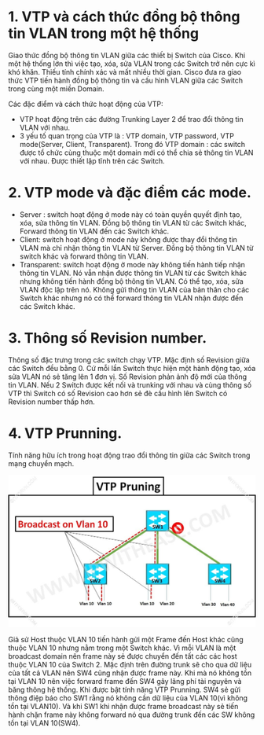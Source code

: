 # 1. VTP và cách thức đồng bộ thông tin VLAN trong một hệ thống  
Giao thức đồng bộ thông tin VLAN giữa các thiết bị Switch của Cisco. Khi một hệ thống lớn thì việc tạo, xóa, sửa VLAN trong các Switch trở nên cực kì khó khăn. Thiếu tính chính xác và mất nhiều thời gian. Cisco đưa ra giao thức VTP tiến hành đồng bộ thông tin và cấu hình VLAN giữa các Switch trong cùng một miền Domain.  

Các đặc điểm và cách thức hoạt động của VTP:  
+ VTP hoạt động trên các đường Trunking Layer 2 để trao đổi thông tin VLAN với nhau.
+ 3 yếu tố quan trọng của VTP là : VTP domain, VTP password, VTP mode(Server, Client, Transparent). Trong đó VTP domain : các switch được tổ chức cùng thuộc một domain mới có thể chia sẻ thông tin VLAN với nhau. Được thiết lập tĩnh trên các Switch.  
# 2. VTP mode và đặc điểm các mode.  
+ Server : switch hoạt động ở mode này có toàn quyền quyết định tạo, xóa, sửa thông tin VLAN. Đồng bộ thông tin VLAN từ các Switch khác, Forward thông tin VLAN đến các Switch khác.
+ Client: switch hoạt động ở mode này không được thay đổi thông tin VLAN mà chỉ nhận thông tin VLAN từ Server. Đồng bộ thông tin VLAN từ switch khác và forward thông tin VLAN.
+ Transparent: switch hoạt động ở mode này không tiến hành tiếp nhận thông tin VLAN. Nó vẫn nhận được thông tin VLAN từ các Switch khác nhưng không tiến hành đồng bộ thông tin VLAN. Có thể tạo, xóa, sửa VLAN độc lập trên nó. Không gửi thông tin VLAN của bản thân cho các Switch khác nhưng nó có thể forward thông tin VLAN nhận được đến các Switch khác.  

# 3. Thông số Revision number.
Thông số đặc trưng trong các switch chạy VTP. Mặc định số Revision giữa các Switch đều bằng 0. Cứ mỗi lần Switch thực hiện một hành động tạo, xóa sửa VLAN nó sẻ tăng lên 1 đơn vị. Số Revision phản ảnh độ mới của thông tin VLAN.
Nếu 2 Switch được kết nối và trunking với nhau và cùng thông số VTP thì Switch có số Revision cao hơn sẻ đè cấu hình lên Switch có Revision number thấp hơn.  
# 4. VTP Prunning.
Tính năng hữu ích trong hoạt động trao đổi thông tin giữa các Switch trong mạng chuyển mạch.  

![Alt text](../Images/6.jpg)  
  
 Giả sử Host thuộc VLAN 10 tiến hành gửi một Frame đến Host khác cũng thuộc VLAN 10 nhưng nằm trong một Switch khác. Vì mỗi VLAN là một broadcast domain nên frame này sẻ được chuyển đến tất các các host thuộc VLAN 10 của Switch 2. Mặc định trên đường trunk sẽ cho qua dữ liệu của tất cả VLAN nên SW4 cũng nhận được frame này. Khi mà nó không tồn tại VLAN 10 nên việc forward frame đến SW4 gây lãng phí tài nguyên và băng thông hệ thống.
Khi được bật tính năng VTP Prunning. SW4 sẻ gửi thông điệp báo cho SW1 rằng nó không cần dữ liệu của VLAN 10(vì không tồn  tại VLAN10). Và khi SW1 khi nhận được frame broadcast này sẻ tiến hành chặn frame này không forward nó qua đường trunk đến các SW không tồn tại VLAN 10(SW4).